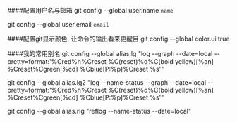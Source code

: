 ####配置用户名与邮箱
git config --global user.name `name`

git config --global user.email `email`

####配置git显示颜色, 让命令的输出看来更醒目
git config --global color.ui true

####我的常用别名
git config --global alias.lg "log --graph --date=local --pretty=format:'%Cred%h%Creset %C(reset)%d%C(bold yellow)[%an] %Creset%Cgreen[%cd] %Cblue[P:%p]%Creset %s'"

git config --global alias.lg2 "log --name-status --graph --date=local --pretty=format:'%Cred%h%Creset %C(reset)%d%C(bold yellow)[%an] %Creset%Cgreen[%cd] %Cblue[P:%p]%Creset %s'"

git config --global alias.rlg "reflog --name-status --date=local"
